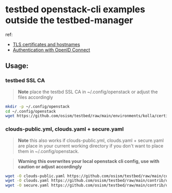 # testbed openstack-cli examples outside the testbed-manager

ref:
* [TLS certificates and hostnames](https://docs.scs.community/docs/testbed/doc/preparations#tls-certificates-and-hostnames)
* [Authentication with OpenID Connect](https://docs.scs.community/docs/testbed/doc/authentication#authentication-with-openid-connect)

## Usage:

### testbed SSL CA

> **Note**
> place the testbd SSL CA in ~/.config/openstack or adjust the files
> accordingly

```bash
mkdir -p ~/.config/openstack
cd ~/.config/openstack
wget https://github.com/osism/testbed/raw/main/environments/kolla/certificates/ca/testbed.crt
```

### clouds-public.yml, clouds.yaml + secure.yaml

> **Note**
> this also works if clouds-public.yml, clouds.yaml + secure.yaml
> are place in your current working directory if you don't want to place
> them in ~/.config/openstack.

> **Warning**
> **this overwrites your local openstack cli config, use with caution
> or adjust accordingly**

```bash
wget -O clouds-public.yaml https://github.com/osism/testbed/raw/main/contrib/openstack-cli/clouds-public.yaml
wget -O clouds.yaml https://github.com/osism/testbed/raw/main/contrib/openstack-cli/clouds.yaml.example
wget -O secure.yaml https://github.com/osism/testbed/raw/main/contrib/openstack-cli/secure.yaml.example
```

